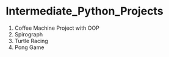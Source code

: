 # Intermediate_Python_Projects
1) Coffee Machine Project with OOP
2) Spirograph
3) Turtle Racing
4) Pong Game